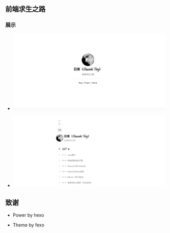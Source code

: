## 前端求生之路

### 展示

* ![图片](./images/dearsw1.png)

* ![图片](./images/dearsw2.png)


## 致谢

* Power by hexo

* Theme by fexo